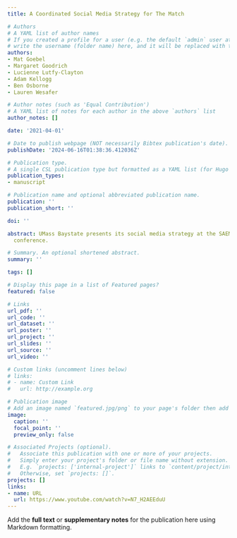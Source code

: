```yaml
---
title: A Coordinated Social Media Strategy for The Match

# Authors
# A YAML list of author names
# If you created a profile for a user (e.g. the default `admin` user at `content/authors/admin/`), 
# write the username (folder name) here, and it will be replaced with their full name and linked to their profile.
authors:
- Mat Goebel
- Margaret Goodrich
- Lucienne Lutfy-Clayton
- Adam Kellogg
- Ben Osborne
- Lauren Wesafer

# Author notes (such as 'Equal Contribution')
# A YAML list of notes for each author in the above `authors` list
author_notes: []

date: '2021-04-01'

# Date to publish webpage (NOT necessarily Bibtex publication's date).
publishDate: '2024-06-16T01:38:36.412036Z'

# Publication type.
# A single CSL publication type but formatted as a YAML list (for Hugo requirements).
publication_types:
- manuscript

# Publication name and optional abbreviated publication name.
publication: ''
publication_short: ''

doi: ''

abstract: UMass Baystate presents its social media strategy at the SAEM NERD 2021
  conference.

# Summary. An optional shortened abstract.
summary: ''

tags: []

# Display this page in a list of Featured pages?
featured: false

# Links
url_pdf: ''
url_code: ''
url_dataset: ''
url_poster: ''
url_project: ''
url_slides: ''
url_source: ''
url_video: ''

# Custom links (uncomment lines below)
# links:
# - name: Custom Link
#   url: http://example.org

# Publication image
# Add an image named `featured.jpg/png` to your page's folder then add a caption below.
image:
  caption: ''
  focal_point: ''
  preview_only: false

# Associated Projects (optional).
#   Associate this publication with one or more of your projects.
#   Simply enter your project's folder or file name without extension.
#   E.g. `projects: ['internal-project']` links to `content/project/internal-project/index.md`.
#   Otherwise, set `projects: []`.
projects: []
links:
- name: URL
  url: https://www.youtube.com/watch?v=N7_H2AEEduU
---
```


Add the **full text** or **supplementary notes** for the publication here using Markdown formatting.
